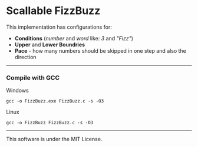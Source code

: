 # Scallable FizzBuzz

This implementation has configurations for:
- **Conditions** (*number* and *word* like: *3* and *"Fizz"*)
- **Upper** and **Lower Boundries**
- **Pace** - how many numbers should be skipped in one step and also the direction

---
### Compile with GCC

Windows
```
gcc -o FizzBuzz.exe FizzBuzz.c -s -O3
```

Linux
```
gcc -o FizzBuzz FizzBuzz.c -s -O3
```
---
This software is under the MIT License.
